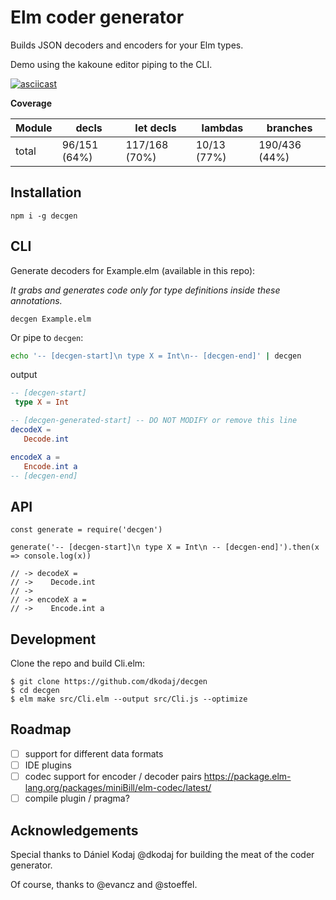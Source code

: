 # Elm coder generator

Builds JSON decoders and encoders for your Elm types.

Demo using the kakoune editor piping to the CLI.

[![asciicast](https://asciinema.org/a/nZnhdNtLGU33OZ8gbHo3VM5jc.svg)](https://asciinema.org/a/nZnhdNtLGU33OZ8gbHo3VM5jc)


**Coverage**

|Module         | decls        | let decls     | lambdas     | branches      |
|---------------|--------------|---------------|-------------|---------------|
|total          | 96/151 (64%) | 117/168 (70%) | 10/13 (77%) | 190/436 (44%) |

## Installation
```
npm i -g decgen
```


## CLI
Generate decoders for Example.elm (available in this repo):

*It grabs and generates code only for type definitions inside these annotations.*

```
decgen Example.elm
```

Or pipe to `decgen`:
```sh
echo '-- [decgen-start]\n type X = Int\n-- [decgen-end]' | decgen 
```
output
```elm
-- [decgen-start]
 type X = Int

-- [decgen-generated-start] -- DO NOT MODIFY or remove this line
decodeX =
   Decode.int

encodeX a =
   Encode.int a 
-- [decgen-end]
```

## API
```
const generate = require('decgen')

generate('-- [decgen-start]\n type X = Int\n -- [decgen-end]').then(x => console.log(x))

// -> decodeX =
// ->    Decode.int
// -> 
// -> encodeX a =
// ->    Encode.int a
```

## Development

Clone the repo and build Cli.elm:

```
$ git clone https://github.com/dkodaj/decgen
$ cd decgen
$ elm make src/Cli.elm --output src/Cli.js --optimize
```

## Roadmap
- [ ] support for different data formats
- [ ] IDE plugins
- [ ] codec support for encoder / decoder pairs https://package.elm-lang.org/packages/miniBill/elm-codec/latest/
- [ ] compile plugin / pragma?

## Acknowledgements
Special thanks to Dániel Kodaj @dkodaj for building the meat of the coder generator.

Of course, thanks to @evancz and @stoeffel.

